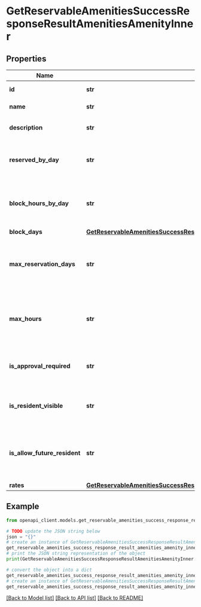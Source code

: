 # GetReservableAmenitiesSuccessResponseResultAmenitiesAmenityInner


## Properties

Name | Type | Description | Notes
------------ | ------------- | ------------- | -------------
**id** | **str** | ID of the amenity | 
**name** | **str** | Name of the amenity | 
**description** | **str** | Description of the amenity | [optional] 
**reserved_by_day** | **str** | Indicates whether the amenity is reserved by day | 
**block_hours_by_day** | **str** | Indicates how many hours per day the amenity is blocked | 
**block_days** | [**GetReservableAmenitiesSuccessResponseResultAmenitiesAmenityInnerBlockDays**](GetReservableAmenitiesSuccessResponseResultAmenitiesAmenityInnerBlockDays.md) |  | [optional] 
**max_reservation_days** | **str** | Maximum number of days in advance a resident can reserve the amenity | 
**max_hours** | **str** | Maximum number of hours that can be reserved for the amenity | 
**is_approval_required** | **str** | Whether approval is required for reserving the amenity | 
**is_resident_visible** | **str** | Indicates whether the amenity is visible to residents | 
**is_allow_future_resident** | **str** | Indicates whether future residents are allowed to reserve the amenity | 
**rates** | [**GetReservableAmenitiesSuccessResponseResultAmenitiesAmenityInnerRates**](GetReservableAmenitiesSuccessResponseResultAmenitiesAmenityInnerRates.md) |  | [optional] 

## Example

```python
from openapi_client.models.get_reservable_amenities_success_response_result_amenities_amenity_inner import GetReservableAmenitiesSuccessResponseResultAmenitiesAmenityInner

# TODO update the JSON string below
json = "{}"
# create an instance of GetReservableAmenitiesSuccessResponseResultAmenitiesAmenityInner from a JSON string
get_reservable_amenities_success_response_result_amenities_amenity_inner_instance = GetReservableAmenitiesSuccessResponseResultAmenitiesAmenityInner.from_json(json)
# print the JSON string representation of the object
print(GetReservableAmenitiesSuccessResponseResultAmenitiesAmenityInner.to_json())

# convert the object into a dict
get_reservable_amenities_success_response_result_amenities_amenity_inner_dict = get_reservable_amenities_success_response_result_amenities_amenity_inner_instance.to_dict()
# create an instance of GetReservableAmenitiesSuccessResponseResultAmenitiesAmenityInner from a dict
get_reservable_amenities_success_response_result_amenities_amenity_inner_from_dict = GetReservableAmenitiesSuccessResponseResultAmenitiesAmenityInner.from_dict(get_reservable_amenities_success_response_result_amenities_amenity_inner_dict)
```
[[Back to Model list]](../README.md#documentation-for-models) [[Back to API list]](../README.md#documentation-for-api-endpoints) [[Back to README]](../README.md)


